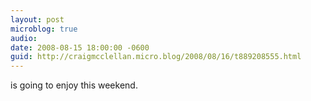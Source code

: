 ```yaml
---
layout: post
microblog: true
audio: 
date: 2008-08-15 18:00:00 -0600
guid: http://craigmcclellan.micro.blog/2008/08/16/t889208555.html
---
```

is going to enjoy this weekend.
